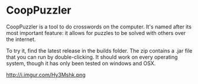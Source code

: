 CoopPuzzler
===========

CoopPuzzler is a tool to do crosswords on the computer. It's named after its most important feature: it allows for puzzles to be solved with others over the internet.

To try it, find the latest release in the builds folder. The zip contains a .jar file that you can run by double-clicking. It should work on every operating system, though it has only been tested on windows and OSX.

http://i.imgur.com/Hy3Mshk.png
